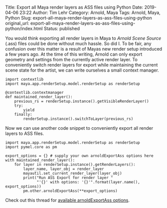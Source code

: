 Title: Export all Maya render layers as ASS files using Python
Date: 2019-04-06 23:22
Author: Tim Lehr
Category: Arnold, Maya
Tags: Arnold, Maya, Python
Slug: export-all-maya-render-layers-as-ass-files-using-python
original_url: export-all-maya-render-layers-as-ass-files-using-python/index.html
Status: published

You would think exporting all render layers in Maya to *Arnold Scene Source* (.ass) files could be done without much hassle. So did I. To be fair, any confusion over this matter is a result of Mayas new render setup introduced a few years ago. At the time of this writing, Arnold can only export geometry and settings from the currently active render layer. To conveniently switch render layers for export while maintaining the current scene state for the artist, we can write ourselves a small context manager.

``` line-numbers
import contextlib
import maya.app.renderSetup.model.renderSetup as renderSetup

@contextlib.contextmanager
def maintained_render_layer():
    previous_rs = renderSetup.instance().getVisibleRenderLayer()
    try:
        yield
    finally:
        renderSetup.instance().switchToLayer(previous_rs)
```

Now we can use another code snippet to conveniently export all render layers to ASS files.

``` line-numbers
import maya.app.renderSetup.model.renderSetup as renderSetup
import pymel.core as pm

export_options = {} # supply your own arnoldExportAss options here         
with maintained_render_layer():
    for layer in renderSetup.instance().getRenderLayers():
        layer_name, layer_obj = render_layer
        mayautil.set_current_render_layer(layer_obj)
        print("Run ASS Export for render layer "
              "'{}' with options: '{}'".format(layer.name(), export_options))
        pm.other.arnoldExportAss(**export_options)
```

Check out this thread for [available arnoldExportAss options](https://answers.arnoldrenderer.com/questions/3652/flags-for-mayacmdsarnoldexportass.html).
